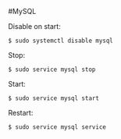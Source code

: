 #MySQL

Disable on start:
```
$ sudo systemctl disable mysql
```

Stop:
```
$ sudo service mysql stop
```

Start:
```
$ sudo service mysql start
```

Restart:
```
$ sudo service mysql service
```
